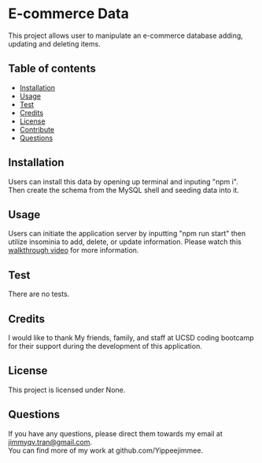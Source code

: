 # E-commerce Data

This project allows user to manipulate an e-commerce database adding, updating and deleting items.

## Table of contents

- [Installation](#installation)
- [Usage](#usage)
- [Test](#test)
- [Credits](#credits)
- [License](#license)
- [Contribute](#contribute)
- [Questions](#questions)

## Installation

Users can install this data by opening up terminal and inputing "npm i". Then create the schema from the MySQL shell and seeding data into it.

## Usage

Users can initiate the application server by inputting "npm run start" then utilize insominia to add, delete, or update information. Please watch this <a href="https://youtu.be/JsjS-a9xtvA">walkthrough video</a> for more information.

## Test

There are no tests.

## Credits

I would like to thank My friends, family, and staff at UCSD coding bootcamp for their support during the development of this application.

## License

This project is licensed under None.

## Questions

If you have any questions, please direct them towards my email at jimmyqv.tran@gmail.com.  
 You can find more of my work at github.com/Yippeejimmee.
